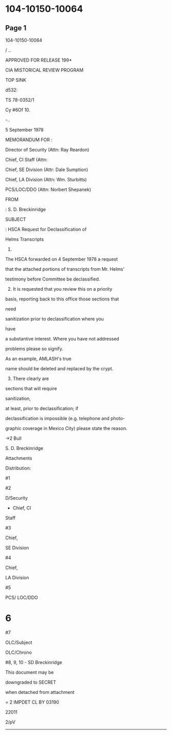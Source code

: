 # 104-10150-10064

## Page 1

104-10150-10064

/ ..

APPROVED FOR RELEASE 199*

CIA MISTORICAL REVIEW PROGRAM

TOP SINK

d532:

TS 78-0352/1

Cy #6Of 10.

-..

5 September 1978

MEMORANDUM FOR :

Director of Security (Attn: Ray Reardon)

Chief, CI Staff (Attn:

Chief, SE Division (Attr: Dale Sumption)

Chief, LA Division (Attn: Wm. Sturbitts)

PCS/LOC/DDO (Attn: Norbert Shepanek)

FROM

: S. D. Breckinridge

SUBJECT

: HSCA Request for Declassification of

Helms Transcripts

1.

The HSCA forwarded on 4 September 1978 a request

that the attached portions of transcripts from Mr. Helms'

testimony before Committee be declassified.

2. It is requested that you review this on a priority

basis, reporting back to this office those sections that

need

sanitization prior to declassification where you

have

a substantive interest. Where you have not addressed

problems please so signify.

As an example, AMLASH's true

name should be deleted and replaced by the crypt.

3. There clearly are

sections that will require

sanitization,

at least, prior to declassification; if

declassification is impossible (e.g. telephone and photo-

graphic coverage in Mexico City) please state the reason.

→2 Bull

S. D. Breckinridge

Attachments

Distribution:

#1

#2

D/Security

- Chief, CI

Staff

#3

Chief,

SE Division

#4

Chief,

LA Division

#5

PCS/ LOC/DDO

# 6

#7

OLC/Subject

OLC/Chrono

#8, 9, 10 - SD Breckinridge

This document may be

downgraded to SECRET

when detached from attachment

= 2 IMPDET CL BY 03190

22011

2/pV

---

